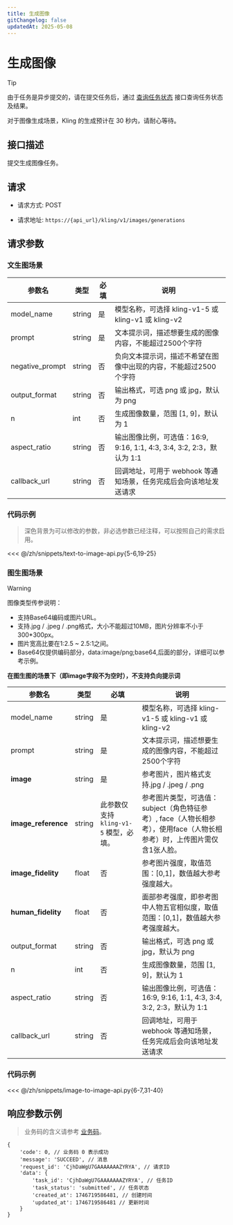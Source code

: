 ```yaml
---
title: 生成图像
gitChangelog: false
updatedAt: 2025-05-08
---
```



# 生成图像

> [!TIP]
> 由于任务是异步提交的，请在提交任务后，通过 [查询任务状态](/zh/models/kling/api/query-api.md) 接口查询任务状态及结果。
>
> 对于图像生成场景，Kling 的生成预计在 30 秒内，请耐心等待。

## 接口描述

提交生成图像任务。

## 请求

- 请求方式: POST

- 请求地址: `https://{api_url}/kling/v1/images/generations`

## 请求参数

### 文生图场景

| 参数名 | 类型 | 必填 | 说明 |
|--------|------|------|------|
| model_name | string | 是 | 模型名称，可选择 kling-v1-5 或 kling-v1 或 kling-v2|
| prompt | string | 是 | 文本提示词，描述想要生成的图像内容，不能超过2500个字符 |
| negative_prompt | string | 否 | 负向文本提示词，描述不希望在图像中出现的内容，不能超过2500个字符 |
| output_format | string | 否 | 输出格式，可选 png 或 jpg，默认为 png |
| n | int | 否 | 生成图像数量，范围 [1, 9]，默认为 1 |
| aspect_ratio | string | 否 | 输出图像比例，可选值：16:9, 9:16, 1:1, 4:3, 3:4, 3:2, 2:3，默认为 1:1 |
| callback_url | string | 否 | 回调地址，可用于 webhook 等通知场景，任务完成后会向该地址发送请求 |

### 代码示例

> 深色背景为可以修改的参数，非必选参数已经注释，可以按照自己的需求启用。


<<< @/zh/snippets/text-to-image-api.py{5-6,19-25}

### 图生图场景

> [!warning]
> 图像类型传参说明：
> - 支持Base64编码或图片URL。
> - 支持.jpg / .jpeg / .png格式，大小不能超过10MB，图片分辨率不小于300*300px。
> - 图片宽高比要在1:2.5 ~ 2.5:1之间。
> - Base64仅提供编码部分，data:image/png;base64,后面的部分，详细可以参考示例。
> 
> **在图生图的场景下（即image字段不为空时），不支持负向提示词**
> 

| 参数名 | 类型 | 必填 | 说明 |
|--------|------|------|------|
| model_name | string | 是 | 模型名称，可选择 kling-v1-5 或 kling-v1 或 kling-v2 |
| prompt | string | 是 | 文本提示词，描述想要生成的图像内容，不能超过2500个字符 |
| **image** | string | 是 | 参考图片，图片格式支持.jpg / .jpeg / .png |
| **image_reference** | string | 此参数仅支持 `kling-v1-5` 模型，必填。 | 参考图片类型，可选值：subject（角色特征参考）, face（人物长相参考），使用face（人物长相参考）时，上传图片需仅含1张人脸。 |
| **image_fidelity** | float | 否 | 参考图片强度，取值范围：[0,1]，数值越大参考强度越大。 |
| **human_fidelity** | float | 否 | 面部参考强度，即参考图中人物五官相似度，取值范围：[0,1]，数值越大参考强度越大。 |
| output_format | string | 否 | 输出格式，可选 png 或 jpg，默认为 png |
| n | int | 否 | 生成图像数量，范围 [1, 9]，默认为 1 |
| aspect_ratio | string | 否 | 输出图像比例，可选值：16:9, 9:16, 1:1, 4:3, 3:4, 3:2, 2:3，默认为 1:1 |
| callback_url | string | 否 | 回调地址，可用于 webhook 等通知场景，任务完成后会向该地址发送请求 |

### 代码示例

<<< @/zh/snippets/image-to-image-api.py{6-7,31-40}  

## 响应参数示例

> 业务码的含义请参考 [业务码](/zh/models/kling/api/business-code.md)。

```
{
	'code': 0, // 业务码 0 表示成功
	'message': 'SUCCEED', // 消息
	'request_id': 'CjhDaWgU7GAAAAAAAZYRYA', // 请求ID
	'data': {
		'task_id': 'CjhDaWgU7GAAAAAAAZYRYA', // 任务ID
		'task_status': 'submitted', // 任务状态
		'created_at': 1746719586481, // 创建时间
		'updated_at': 1746719586481 // 更新时间
	}
}
```



